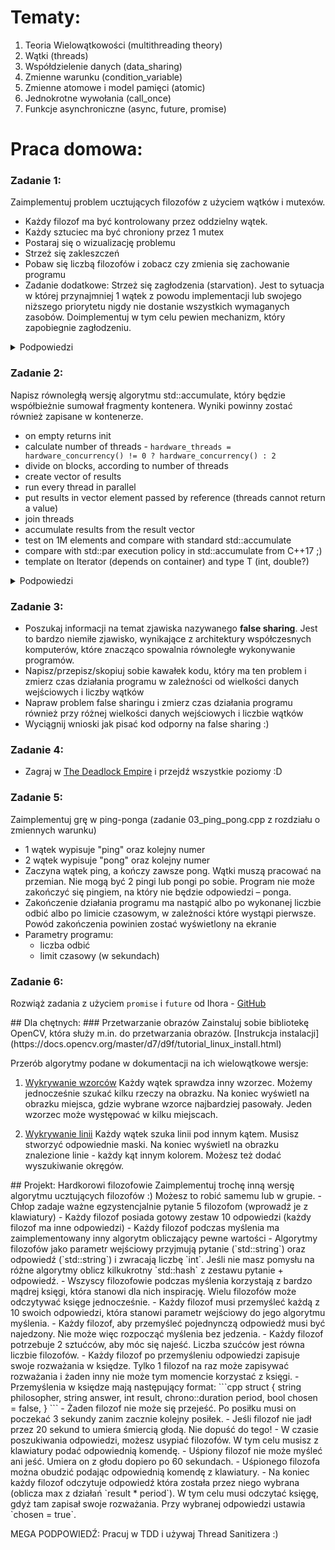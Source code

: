 # Tematy:
01. Teoria Wielowątkowości (multithreading theory)
02. Wątki (threads)
03. Współdzielenie danych (data_sharing)
04. Zmienne warunku (condition_variable)
05. Zmienne atomowe i model pamięci (atomic)
06. Jednokrotne wywołania (call_once)
07. Funkcje asynchroniczne (async, future, promise)

# Praca domowa:
### Zadanie 1:
Zaimplementuj problem ucztujących filozofów z użyciem wątków i mutexów.
- Każdy filozof ma być kontrolowany przez oddzielny wątek.
- Każdy sztuciec ma być chroniony przez 1 mutex
- Postaraj się o wizualizację problemu
- Strzeż się zakleszczeń
- Pobaw się liczbą filozofów i zobacz czy zmienia się zachowanie programu
- Zadanie dodatkowe: Strzeż się zagłodzenia (starvation). Jest to sytuacja w której przynajmniej 1 wątek z powodu implementacji lub swojego niższego priorytetu nigdy nie dostanie wszystkich wymaganych zasobów. Doimplementuj w tym celu pewien mechanizm, który zapobiegnie zagłodzeniu.

<details><summary>Podpowiedzi</summary>
<p>
* https://mariusbancila.ro/blog/2017/01/16/dining-philosophers-in-cpp11/
* https://mariusbancila.ro/blog/2017/01/20/dining-philosophers-in-c11-chandy-misra-algorithm/
</p>
</details>

### Zadanie 2:
Napisz równoległą wersję algorytmu std::accumulate, który będzie współbieżnie sumował fragmenty kontenera. Wyniki powinny zostać również zapisane w kontenerze.
  - on empty returns init
  - calculate number of threads - `hardware_threads = hardware_concurrency() != 0 ? hardware_concurrency() : 2`
  - divide on blocks, according to number of threads
  - create vector of results
  - run every thread in parallel
  - put results in vector element passed by reference (threads cannot return a value)
  - join threads
  - accumulate results from the result vector
  - test on 1M elements and compare with standard std::accumulate
  - compare with std::par execution policy in std::accumulate from C++17 ;)
  - template on Iterator (depends on container) and type T (int, double?)

<details><summary>Podpowiedzi</summary>
<p>
Rozwiązanie znajdziesz w ksiażce C++ Concurrency in Action, Anthony Williams, listing 2.8
</p>
</details>

### Zadanie 3:
- Poszukaj informacji na temat zjawiska nazywanego **false sharing**. Jest to bardzo niemiłe zjawisko, wynikające z architektury współczesnych komputerów, które znacząco spowalnia równoległe wykonywanie programów.
- Napisz/przepisz/skopiuj sobie kawałek kodu, który ma ten problem i zmierz czas działania programu w zależności od wielkości danych wejściowych i liczby wątków
- Napraw problem false sharingu i zmierz czas działania programu również przy różnej wielkości danych wejściowych i liczbie wątków
- Wyciągnij wnioski jak pisać kod odporny na false sharing :)

### Zadanie 4:
- Zagraj w [The Deadlock Empire](https://deadlockempire.github.io) i przejdź wszystkie poziomy :D

### Zadanie 5:
Zaimplementuj grę w ping-ponga (zadanie 03\_ping\_pong.cpp z rozdziału o zmiennych warunku)
- 1 wątek wypisuje "ping" oraz kolejny numer
- 2 wątek wypisuje "pong" oraz kolejny numer
- Zaczyna wątek ping, a kończy zawsze pong. Wątki muszą pracować na przemian. Nie mogą być 2 pingi lub pongi po sobie. Program nie może zakończyć się pingiem, na który nie będzie odpowiedzi – ponga.
- Zakończenie działania programu ma nastąpić albo po wykonanej liczbie odbić albo po limicie czasowym, w zależności które wystąpi pierwsze. Powód zakończenia powinien zostać wyświetlony na ekranie
- Parametry programu:
    - liczba odbić
    - limit czasowy (w sekundach)

### Zadanie 6:
Rozwiąż zadania z użyciem `promise` i `future` od Ihora - [GitHub](https://github.com/ihor-rud/future_promise_homework)


<aside class="warning">
## Dla chętnych:
### Przetwarzanie obrazów
Zainstaluj sobie bibliotekę OpenCV, która służy m.in. do przetwarzania obrazów.
[Instrukcja instalacji](https://docs.opencv.org/master/d7/d9f/tutorial_linux_install.html)

Przerób algorytmy podane w dokumentacji na ich wielowątkowe wersje:
1. [Wykrywanie wzorców](https://docs.opencv.org/master/de/da9/tutorial_template_matching.html)
Każdy wątek sprawdza inny wzorzec. Możemy jednocześnie szukać kilku rzeczy na obrazku. Na koniec wyświetl na obrazku miejsca, gdzie wybrane wzorce najbardziej pasowały. Jeden wzorzec może występować w kilku miejscach.

2. [Wykrywanie linii](https://docs.opencv.org/master/dd/dd7/tutorial_morph_lines_detection.html)
Każdy wątek szuka linii pod innym kątem. Musisz stworzyć odpowiednie maski. Na koniec wyświetl na obrazku znalezione linie - każdy kąt innym kolorem. Możesz też dodać wyszukiwanie okręgów. 
</aside>

<aside class="success">
## Projekt: Hardkorowi filozofowie
Zaimplementuj trochę inną wersję algorytmu ucztujących filozofów :) Możesz to robić samemu lub w grupie.
- Chłop zadaje ważne egzystencjalnie pytanie 5 filozofom (wprowadź je z klawiatury)
- Każdy filozof posiada gotowy zestaw 10 odpowiedzi (każdy filozof ma inne odpowiedzi)
- Każdy filozof podczas myślenia ma zaimplementowany inny algorytm obliczający pewne wartości
- Algorytmy filozofów jako parametr wejściowy przyjmują pytanie (`std::string`) oraz odpowiedź (`std::string`) i zwracają liczbę `int`. Jeśli nie masz pomysłu na różne algorytmy oblicz kilkukrotny `std::hash` z zestawu pytanie + odpowiedź.
- Wszyscy filozofowie podczas myślenia korzystają z bardzo mądrej księgi, która stanowi dla nich inspirację. Wielu filozofów może odczytywać księge jednocześnie.
- Każdy filozof musi przemyśleć każdą z 10 swoich odpowiedzi, która stanowi parametr wejściowy do jego algorytmu myślenia.
- Każdy filozof, aby przemyśleć pojednynczą odpowiedź musi być najedzony. Nie może więc rozpocząć myślenia bez jedzenia.
- Każdy filozof potrzebuje 2 sztućców, aby móc się najeść. Liczba szućców jest równa liczbie filozofów. 
- Każdy filozof po przemyśleniu odpowiedzi zapisuje swoje rozważania w księdze. Tylko 1 filozof na raz może zapisywać rozważania i żaden inny nie może tym momencie korzystać z księgi.
- Przemyślenia w księdze mają następujący format:
```cpp
struct {
    string philosopher,
    string answer,
    int result,
    chrono::duration period,
    bool chosen = false,
}
```
- Żaden filozof nie może się przejeść. Po posiłku musi on poczekać 3 sekundy zanim zacznie kolejny posiłek.
- Jeśli filozof nie jadł przez 20 sekund to umiera śmiercią głodą. Nie dopuść do tego!
- W czasie poszukiwania odpowiedzi, możesz usypiać filozofów. W tym celu musisz z klawiatury podać odpowiednią komendę.
- Uśpiony filozof nie może myśleć ani jeść. Umiera on z głodu dopiero po 60 sekundach.
- Uśpionego filozofa można obudzić podając odpowiednią komendę z klawiatury.
- Na koniec każdy filozof odczytuje odpowiedź która została przez niego wybrana (oblicza max z działań `result * period`). W tym celu musi odczytać księgę, gdyż tam zapisał swoje rozważania. Przy wybranej odpowiedzi ustawia `chosen = true`.

MEGA PODPOWIEDŹ: Pracuj w TDD i używaj Thread Sanitizera :)
</aside>
